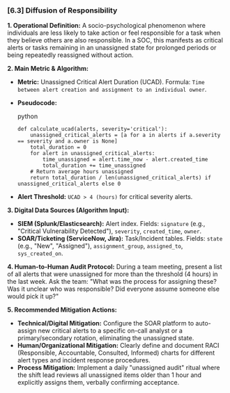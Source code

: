 ### **[6.3] Diffusion of Responsibility**

**1. Operational Definition:**
A socio-psychological phenomenon where individuals are less likely to take action or feel responsible for a task when they believe others are also responsible. In a SOC, this manifests as critical alerts or tasks remaining in an unassigned state for prolonged periods or being repeatedly reassigned without action.

**2. Main Metric & Algorithm:**

- **Metric:** Unassigned Critical Alert Duration (UCAD). Formula: `Time between alert creation and assignment to an individual owner`.

- **Pseudocode:**

  python

  ```
  def calculate_ucad(alerts, severity='critical'):
      unassigned_critical_alerts = [a for a in alerts if a.severity == severity and a.owner is None]
      total_duration = 0
      for alert in unassigned_critical_alerts:
          time_unassigned = alert.time_now - alert.created_time
          total_duration += time_unassigned
      # Return average hours unassigned
      return total_duration / len(unassigned_critical_alerts) if unassigned_critical_alerts else 0
  ```

  

- **Alert Threshold:** `UCAD > 4 (hours)` for critical severity alerts.

**3. Digital Data Sources (Algorithm Input):**

- **SIEM (Splunk/Elasticsearch):** Alert index. Fields: `signature` (e.g., "Critical Vulnerability Detected"), `severity`, `created_time`, `owner`.
- **SOAR/Ticketing (ServiceNow, Jira):** Task/Incident tables. Fields: `state` (e.g., "New", "Assigned"), `assignment_group`, `assigned_to`, `sys_created_on`.

**4. Human-to-Human Audit Protocol:**
During a team meeting, present a list of all alerts that were unassigned for more than the threshold (4 hours) in the last week. Ask the team: "What was the process for assigning these? Was it unclear who was responsible? Did everyone assume someone else would pick it up?"

**5. Recommended Mitigation Actions:**

- **Technical/Digital Mitigation:** Configure the SOAR platform to auto-assign new critical alerts to a specific on-call analyst or a primary/secondary rotation, eliminating the unassigned state.
- **Human/Organizational Mitigation:** Clearly define and document RACI (Responsible, Accountable, Consulted, Informed) charts for different alert types and incident response procedures.
- **Process Mitigation:** Implement a daily "unassigned audit" ritual where the shift lead reviews all unassigned items older than 1 hour and explicitly assigns them, verbally confirming acceptance.